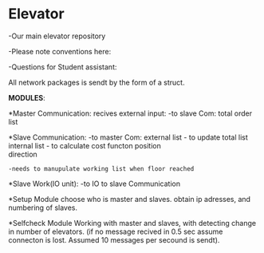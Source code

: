 Elevator
========

-Our main elevator repository

-Please note conventions here:


-Questions for Student assistant:


All network packages is sendt by the form of a struct.



**MODULES**:

*Master Communication:
	recives external input:
	-to slave Com:
		total order list

*Slave Communication:
	-to master Com:
		external list	- to update total list
		internal list 	- to calculate cost functon
		position 		
		direction

	-needs to manupulate working list when floor reached

*Slave Work(IO unit):
	-to IO to slave Communication

*Setup Module
	choose who is master and slaves.
	obtain ip adresses, and numbering of slaves.

*Selfcheck Module
	Working with master and slaves, with detecting change in number of elevators.
	(if no message recived in 0.5 sec assume connecton is lost. Assumed 10 messages per secound is sendt).


